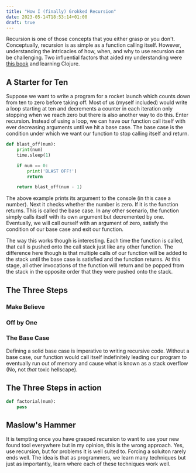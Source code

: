 ```yaml
---
title: "How I (finally) Grokked Recursion"
date: 2023-05-14T18:53:14+01:00
draft: true
---
```


Recursion is one of those concepts that you either grasp or you don't. Conceptually, recursion is as simple as a function calling itself. 
However, understanding the intricacies of how, when, and why to use recursion can be challenging. Two influential factors that 
aided my understanding were [this book](https://media.pragprog.com/newsletters/2020-08-13.html) and learning Clojure.

## A Starter for Ten

Suppose we want to write a program for a rocket launch which counts down from ten to zero before taking off. Most of us (myself included)
would write a loop starting at ten and decrements a counter in each iteration only stopping when we reach zero but there is also another
way to do this. Enter recursion. Instead of using a loop, we can have our function call itself with ever decreasing arguments until we hit
a base case. The base case is the condition under which we want our function to stop calling itself and return.

```python
def blast_off(num):
    print(num)
    time.sleep(1)

    if num == 0:
        print('BLAST OFF!')
        return

    return blast_off(num - 1)
```

The above example prints its argument to the console (in this case a number). Next it checks whether the number is zero. If it is the
function returns. This is called the base case. In any other scenario, the function simply calls itself with its own argument but decremented 
by one. Eventually, we will call ourself with an argument of zero, satisfy the condition of our base case and exit our function.

The way this works though is interesting. Each time the function is called, that call is pushed onto the call stack just like any other function.
The difference here though is that multiple calls of our function will be added to the stack until the base case is satisfied and the function
returns. At this stage, all other invocations of the function will return and be popped from the stack in the opposite order that they 
were pushed onto the stack.

## The Three Steps

### Make Believe

### Off by One

### The Base Case

Defining a solid base case is imperative to writing recursive code. Without a base case, our function would call itself indefinitely leading
our program to eventually run out of memory and cause what is known as a stack overflow (No, not _that_ toxic hellscape).

## The Three Steps in action

```python
def factorial(num):
    pass
```

## Maslow's Hammer

It is tempting once you have grasped recursion to want to use your new found tool everywhere but in my opinion, this is the wrong approach.
Yes, use recursion, but for problems it is well suited to. Forcing a soluiton rarely ends well. The idea is that as programmers, we learn many 
techniques but just as importantly, learn where each of these techniques work well.
